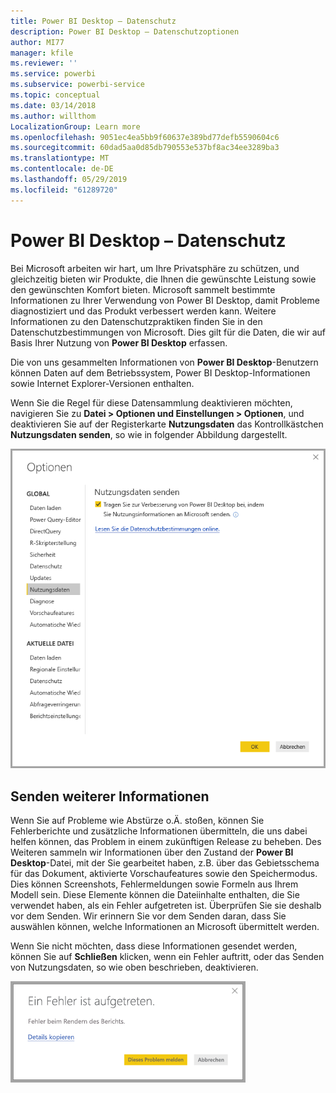 ```yaml
---
title: Power BI Desktop – Datenschutz
description: Power BI Desktop – Datenschutzoptionen
author: MI77
manager: kfile
ms.reviewer: ''
ms.service: powerbi
ms.subservice: powerbi-service
ms.topic: conceptual
ms.date: 03/14/2018
ms.author: willthom
LocalizationGroup: Learn more
ms.openlocfilehash: 9051ec4ea5bb9f60637e389bd77defb5590604c6
ms.sourcegitcommit: 60dad5aa0d85db790553e537bf8ac34ee3289ba3
ms.translationtype: MT
ms.contentlocale: de-DE
ms.lasthandoff: 05/29/2019
ms.locfileid: "61289720"
---
```

# <a name="power-bi-desktop-privacy"></a>Power BI Desktop – Datenschutz

Bei Microsoft arbeiten wir hart, um Ihre Privatsphäre zu schützen, und gleichzeitig bieten wir Produkte, die Ihnen die gewünschte Leistung sowie den gewünschten Komfort bieten. Microsoft sammelt bestimmte Informationen zu Ihrer Verwendung von Power BI Desktop, damit Probleme diagnostiziert und das Produkt verbessert werden kann. Weitere Informationen zu den Datenschutzpraktiken finden Sie in den Datenschutzbestimmungen von Microsoft. Dies gilt für die Daten, die wir auf Basis Ihrer Nutzung von **Power BI Desktop** erfassen.
 
Die von uns gesammelten Informationen von **Power BI Desktop**-Benutzern können Daten auf dem Betriebssystem, Power BI Desktop-Informationen sowie Internet Explorer-Versionen enthalten. 
 
Wenn Sie die Regel für diese Datensammlung deaktivieren möchten, navigieren Sie zu **Datei > Optionen und Einstellungen > Optionen**, und deaktivieren Sie auf der Registerkarte **Nutzungsdaten** das Kontrollkästchen **Nutzungsdaten senden**, so wie in folgender Abbildung dargestellt.

![Optionseinstellungen für „Nutzungsdaten senden“](media/desktop-privacy/privacy_01.png)

## <a name="sending-additional-information"></a>Senden weiterer Informationen

Wenn Sie auf Probleme wie Abstürze o.Ä. stoßen, können Sie Fehlerberichte und zusätzliche Informationen übermitteln, die uns dabei helfen können, das Problem in einem zukünftigen Release zu beheben. Des Weiteren sammeln wir Informationen über den Zustand der **Power BI Desktop**-Datei, mit der Sie gearbeitet haben, z.B. über das Gebietsschema für das Dokument, aktivierte Vorschaufeatures sowie den Speichermodus. Dies können Screenshots, Fehlermeldungen sowie Formeln aus Ihrem Modell sein. Diese Elemente können die Dateiinhalte enthalten, die Sie verwendet haben, als ein Fehler aufgetreten ist. Überprüfen Sie sie deshalb vor dem Senden. Wir erinnern Sie vor dem Senden daran, dass Sie auswählen können, welche Informationen an Microsoft übermittelt werden.  
 
Wenn Sie nicht möchten, dass diese Informationen gesendet werden, können Sie auf **Schließen** klicken, wenn ein Fehler auftritt, oder das Senden von Nutzungsdaten, so wie oben beschrieben, deaktivieren. 

![Dialogfeld zum Absturz](media/desktop-privacy/privacy_02.png)
